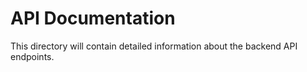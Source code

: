 # API Documentation

This directory will contain detailed information about the backend API endpoints.
